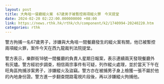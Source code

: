 ```yaml
---
layout: post
title: 大角咀一餐廳縱火案　67歲男子被暫控兩項縱火罪　今天提堂
date: 2024-02-20 02:22:00.000000000 +08:00
link: https://news.rthk.hk/rthk/ch/component/k2/1740994-20240220.htm
categories: rthk
---
```


警方拘捕一名67歲男子，涉嫌與大角咀一間餐廳發生的縱火案有關，他已被暫控兩項縱火罪，案件今天在西九龍裁判法院提堂。

警方表示，樂群街18號一間餐廳的負責人星期日報案，表示連續兩天發現餐廳外有灰燼。警方經初步調查，相信兩宗事件有可疑，列作縱火處理，並於當天下午在旺角區拘捕涉案男子，涉嫌縱火及盜竊。警方亦在被捕男子身上檢獲一張不屬於他的內地身份證。警方進一步翻查閉路電視片段後，再以涉嫌縱火拘捕他。
